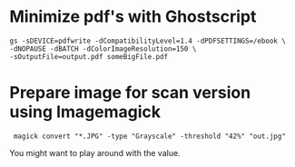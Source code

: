# Minimize pdf's with Ghostscript

```
gs -sDEVICE=pdfwrite -dCompatibilityLevel=1.4 -dPDFSETTINGS=/ebook \
-dNOPAUSE -dBATCH -dColorImageResolution=150 \
-sOutputFile=output.pdf someBigFile.pdf
```

# Prepare image for scan version using Imagemagick

```
 magick convert "*.JPG" -type "Grayscale" -threshold "42%" "out.jpg"
```

You might want to play around with the value.
